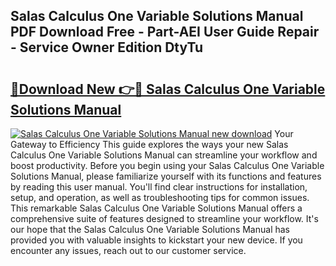 ## Salas Calculus One Variable Solutions Manual PDF Download Free - Part-AEI User Guide Repair - Service Owner Edition DtyTu

# <h2><a href="http://bc82970.oget.top/?id=Salas+Calculus+One+Variable+Solutions+Manual">🔗Download New 👉🔴 Salas Calculus One Variable Solutions Manual</a></h2>

[![Salas Calculus One Variable Solutions Manual new download](https://i.imgur.com/5g1atiW.png)](http://bc82970.oget.top/?id=Salas+Calculus+One+Variable+Solutions+Manual)
Your Gateway to Efficiency This guide explores the ways your new Salas Calculus One Variable Solutions Manual can streamline your workflow and boost productivity. Before you begin using your Salas Calculus One Variable Solutions Manual, please familiarize yourself with its functions and features by reading this user manual. You'll find clear instructions for installation, setup, and operation, as well as troubleshooting tips for common issues. This remarkable Salas Calculus One Variable Solutions Manual offers a comprehensive suite of features designed to streamline your workflow. It's our hope that the Salas Calculus One Variable Solutions Manual has provided you with valuable insights to kickstart your new device. If you encounter any issues, reach out to our customer service.
